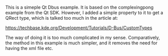 This is a simeple Qt Dbus example. It is based on the complexingpong example from the Qt SDK. However, I added a simple property to it to get a QRect type, which is talked too much in the article at:

https://techbase.kde.org/Development/Tutorials/D-Bus/CustomTypes

The way of doing it is too much complicated in my sense. Comparatively, the method in this example is much simpler, and it removes the need for having the xml file etc.
